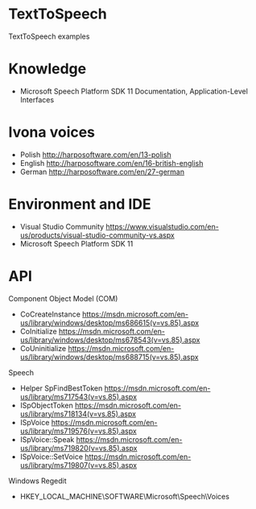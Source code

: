 # TextToSpeech
TextToSpeech examples

# Knowledge
- Microsoft Speech Platform SDK 11 Documentation, Application-Level Interfaces


# Ivona voices
- Polish http://harposoftware.com/en/13-polish
- English http://harposoftware.com/en/16-british-english
- German http://harposoftware.com/en/27-german

# Environment and IDE
- Visual Studio Community  https://www.visualstudio.com/en-us/products/visual-studio-community-vs.aspx
- Microsoft Speech Platform SDK 11  

# API

Component Object Model (COM)
- CoCreateInstance https://msdn.microsoft.com/en-us/library/windows/desktop/ms686615(v=vs.85).aspx
- CoInitialize https://msdn.microsoft.com/en-us/library/windows/desktop/ms678543(v=vs.85).aspx
- CoUninitialize https://msdn.microsoft.com/en-us/library/windows/desktop/ms688715(v=vs.85).aspx

Speech
- Helper SpFindBestToken https://msdn.microsoft.com/en-us/library/ms717543(v=vs.85).aspx
- ISpObjectToken https://msdn.microsoft.com/en-us/library/ms718134(v=vs.85).aspx
- ISpVoice https://msdn.microsoft.com/en-us/library/ms719576(v=vs.85).aspx
- ISpVoice::Speak https://msdn.microsoft.com/en-us/library/ms719820(v=vs.85).aspx
- ISpVoice::SetVoice https://msdn.microsoft.com/en-us/library/ms719807(v=vs.85).aspx

Windows Regedit
- HKEY_LOCAL_MACHINE\SOFTWARE\Microsoft\Speech\Voices
